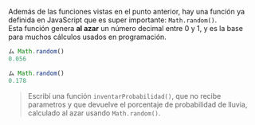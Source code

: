 Además de las funciones vistas en el punto anterior, hay una función ya definida en JavaScript que es super importante: `Math.random()`.  
Esta función genera **al azar** un número decimal entre 0 y 1, y es la base para muchos cálculos usados en programación.

 ```javascript
 ム Math.random()
 0.056

 ム Math.random()
 0.178
 ```

> Escribí una función `inventarProbabilidad()`, que no recibe parametros y que devuelve el porcentaje de probabilidad de lluvia, calculado al azar usando `Math.random()`.